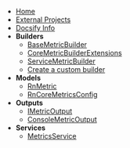 - [Home](./)
- [External Projects](./external-projects.md)
- [Docsify Info](./docsify.md)
- **Builders**
  - [BaseMetricBuilder](./builders/BaseMetricBuilder.md)
  - [CoreMetricBuilderExtensions](./builders/CoreMetricBuilderExtensions.md)
  - [ServiceMetricBuilder](./builders/ServiceMetricBuilder.md)
  - [Create a custom builder](./builders/CustomBuilder.md)
- **Models**
  - [RnMetric](./models/RnMetric.md)
  - [RnCoreMetricsConfig](./models/RnCoreMetricsConfig.md)
- **Outputs**
  - [IMetricOutput](./outputs/IMetricOutput.md)
  - [ConsoleMetricOutput](./outputs/ConsoleMetricOutput.md)
- **Services**
  - [MetricsService](./services/MetricsService.md)
